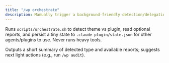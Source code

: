 ```yaml
---
title: "/wp orchestrate"
description: Manually trigger a background-friendly detection/delegation pass and update state.
---
```


Runs `scripts/orchestrate.sh` to detect theme vs plugin, read optional reports, and persist a tiny state to `.claude-plugin/state.json` for other agents/plugins to use. Never runs heavy tools.

Outputs a short summary of detected type and available reports; suggests next light actions (e.g., run `/wp audit`).


